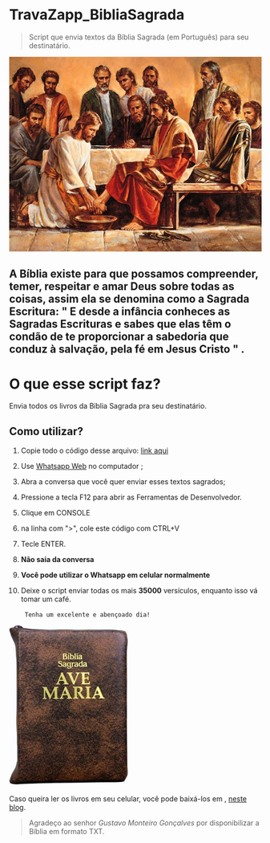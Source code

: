 # TravaZapp_BibliaSagrada
>Script que envia textos da Bíblia Sagrada (em Português) para seu destinatário. 


![*"Se alguém quer ser o primeiro, seja o último e o servo de todos". (Marcos 9, 35)*](/bible02.jpg)


## **A Bíblia existe para que possamos compreender, temer, respeitar e amar Deus sobre todas as coisas, assim ela se denomina como a Sagrada Escritura: " __E desde a infância conheces as Sagradas Escrituras e sabes que elas têm o condão de te proporcionar a sabedoria que conduz à salvação, pela fé em Jesus Cristo__ " .**


# O que esse script faz?
Envia todos os livros da Bíblia Sagrada pra seu destinatário.

## Como utilizar?

1. Copie todo o código desse arquivo: [link aqui](/travazapp_biblia_sagrada.js)
1. Use  [Whatsapp Web](https://web.whatsapp.com/) no computador ;
1. Abra a conversa que você quer enviar esses textos sagrados;
1. Pressione a tecla F12 para abrir as Ferramentas de Desenvolvedor.
1. Clique em CONSOLE
1. na linha com  ">", cole este código com CTRL+V
1. Tecle ENTER.
1. **Não saia da conversa**
1. __Você pode utilizar o Whatsapp em celular normalmente__
1. Deixe o script enviar todas os mais **35000**  versículos, enquanto isso vá tomar um café.


        Tenha um excelente e abençoado dia!

![_Usarei a versão Ave Maria_](/bible03.jpg)

Caso queira ler os livros em seu celular, você pode baixá-los em , [neste blog](https://yourmenial.blogspot.com/2014/03/biblia-ave-maria-para-utilizar-atraves.html). 
>Agradeço ao senhor _Gustavo Monteiro Gonçalves_ por disponibilizar a Bíblia em formato TXT. 




